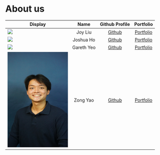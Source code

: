 # About us


Display |    Name    |              Github Profile               | Portfolio 
--------|:----------:|:-----------------------------------------:|:---------:
![](https://www.google.com/url?sa=i&url=https%3A%2F%2Fwww.nationalgeographic.com%2Fanimals%2Fmammals%2Ffacts%2Fdomestic-cat&psig=AOvVaw0h1oKdH4MW00nu2-jCVMT5&ust=1709970657610000&source=images&cd=vfe&opi=89978449&ved=0CBMQjRxqFwoTCOj10J6X5IQDFQAAAAAdAAAAABAI) |  Joy Liu   |  [Github](https://github.com/liuzehui03)  | [Portfolio](team/liuzehui03.md)
![](https://via.placeholder.com/100.png?text=Photo) | Joshua Ho  |  [Github](https://github.com/joshuahoky)  | [Portfolio](team/joshuahoky.md)
![](https://www.google.com/url?sa=i&url=https%3A%2F%2Fwww.thesprucepets.com%2Fabout-tuxedo-cats-554695&psig=AOvVaw0C_GqS3DVZWNcXkFONc6FM&ust=1709970666751000&source=images&cd=vfe&opi=89978449&ved=0CBMQjRxqFwoTCNi3kqOX5IQDFQAAAAAdAAAAABAE) | Gareth Yeo | [Github](https://github.com/lordgareth10) | [Portfolio](team/lordgareth10.md)
<img src="team/photos/yeozongyao.jpeg" width="190" height="300" alt="Yeo Zong Yao"> |  Zong Yao  |  [Github](https://github.com/yeozongyao)  | [Portfolio](team/yeozongyao.md)

